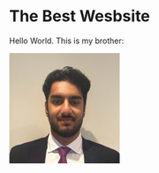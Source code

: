
# The Best Wesbsite

<html lang="en">
<head>
    <meta charset="UTF-8">
    <meta name="viewport" content="width=device-width, initial-scale=1.0">
    <link rel="stylesheet" href="style.css">
</head>
<body>
   

 Hello World.
This is my brother:
<br>

<img src="IMG_0665.jpeg" alt="Manav" class="center">
    

</body>
</html>


